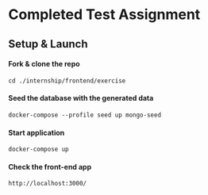 # Completed Test Assignment

## Setup & Launch

#### Fork & clone the repo
```
cd ./internship/frontend/exercise
```
#### Seed the database with the generated data
```
docker-compose --profile seed up mongo-seed
```
#### Start application 
```
docker-compose up
```
#### Check the front-end app
```
http://localhost:3000/
```